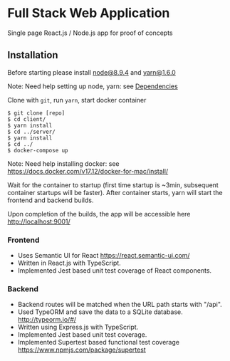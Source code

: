 # Full Stack Web Application

Single page React.js / Node.js app for proof of concepts

## Installation

Before starting please install node@8.9.4 and yarn@1.6.0

Note: Need help setting up node, yarn: see [Dependencies](./docs/01_dependencies.md)

Clone with `git`, run `yarn`, start docker container

```
$ git clone [repo] 
$ cd client/
$ yarn install
$ cd ../server/
$ yarn install
$ cd ../
$ docker-compose up
```

Note: Need help installing docker: see https://docs.docker.com/v17.12/docker-for-mac/install/

Wait for the container to startup (first time startup is ~3min, subsequent container startups will be faster). After container starts, yarn will start the frontend and backend builds.

Upon completion of the builds, the app will be accessible here [http://localhost:9001/](http://localhost:9001/)

### Frontend 
* Uses Semantic UI for React https://react.semantic-ui.com/
* Written in React.js with TypeScript.
* Implemented Jest based unit test coverage of React components.

### Backend

* Backend routes will be matched when the URL path starts with "/api".
* Used TypeORM and save the data to a SQLite database. http://typeorm.io/#/
* Written using Express.js with TypeScript.
* Implemented Jest based unit test coverage.
* Implemented Supertest based functional test coverage https://www.npmjs.com/package/supertest
